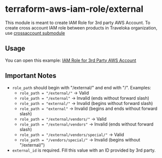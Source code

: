 terraform-aws-iam-role/external
===============================
This module is meant to create IAM Role for 3rd party AWS Account. To create cross account IAM role between products in Traveloka organization, use [crossaccount submodule](https://github.com/traveloka/terraform-aws-iam-role/tree/master/modules/external)


Usage
-----
You can open this example: [IAM Role for 3rd Party AWS Account](https://github.com/traveloka/terraform-aws-iam-role/tree/master/examples/external_account)


Important Notes
---------------
* `role_path` should begin with "/external/" and end with "/". Examples:
  * `role_path = "/external/"` -> Valid
  * `role_path = "/external"` -> Invalid (ends without forward slash)
  * `role_path = "external/"` -> Invalid (begins without forward slash)
  * `role_path = "external"` -> Invalid (begins and ends without forward slash)
  * `role_path = "/external/vendors/"` -> Valid
  * `role_path = "/external/vendors"` -> Invalid (ends without forward slash)
  * `role_path = "/external/vendors/special/"` -> Valid
  * `role_path = "/vendors/special/"` -> Invalid (begins without "/external/")
* `external_id` is required. Fill this value with an ID provided by 3rd party.
